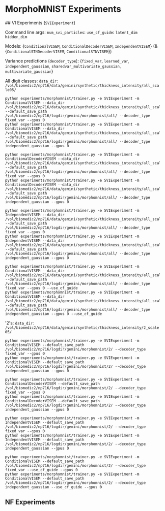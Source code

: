 # MorphoMNIST Experiments

## VI Experiments (`SVIExperiment`)

Command line args:
`num_svi_particles`: 
`use_cf_guide`:
`latent_dim`
`hidden_dim`

Models:
{`ConditionalVISEM`, `ConditionalDecoderVISEM`, `IndependentVISEM`}
(& {`ConditionalSTNDecoderVISEM`, `ConditionalSTNVISEM`})

Variance predictions (`decoder_type`):
{`fixed_var`, `learned_var`, `independent_gaussian`, `sharedvar_multivariate_gaussian`, `multivariate_gaussian`}


All digit classes:
`data_dir`: `/vol/biomedic2/np716/data/gemini/synthetic/thickness_intensity/all_scale05/`

```
python experiments/morphomnist/trainer.py -e SVIExperiment -m ConditionalVISEM --data_dir /vol/biomedic2/np716/data/gemini/synthetic/thickness_intensity/all_scale05/ --default_save_path /vol/biomedic2/np716/logdir/gemini/morphomnist/all/ --decoder_type fixed_var --gpus 0
python experiments/morphomnist/trainer.py -e SVIExperiment -m ConditionalVISEM --data_dir /vol/biomedic2/np716/data/gemini/synthetic/thickness_intensity/all_scale05/ --default_save_path /vol/biomedic2/np716/logdir/gemini/morphomnist/all/ --decoder_type independent_gaussian --gpus 0

python experiments/morphomnist/trainer.py -e SVIExperiment -m ConditionalDecoderVISEM --data_dir /vol/biomedic2/np716/data/gemini/synthetic/thickness_intensity/all_scale05/ --default_save_path /vol/biomedic2/np716/logdir/gemini/morphomnist/all/ --decoder_type fixed_var --gpus 0
python experiments/morphomnist/trainer.py -e SVIExperiment -m ConditionalDecoderVISEM --data_dir /vol/biomedic2/np716/data/gemini/synthetic/thickness_intensity/all_scale05/ --default_save_path /vol/biomedic2/np716/logdir/gemini/morphomnist/all/ --decoder_type independent_gaussian --gpus 0

python experiments/morphomnist/trainer.py -e SVIExperiment -m IndependentVISEM --data_dir /vol/biomedic2/np716/data/gemini/synthetic/thickness_intensity/all_scale05/ --default_save_path /vol/biomedic2/np716/logdir/gemini/morphomnist/all/ --decoder_type fixed_var --gpus 0
python experiments/morphomnist/trainer.py -e SVIExperiment -m IndependentVISEM --data_dir /vol/biomedic2/np716/data/gemini/synthetic/thickness_intensity/all_scale05/ --default_save_path /vol/biomedic2/np716/logdir/gemini/morphomnist/all/ --decoder_type independent_gaussian --gpus 0

python experiments/morphomnist/trainer.py -e SVIExperiment -m ConditionalVISEM --data_dir /vol/biomedic2/np716/data/gemini/synthetic/thickness_intensity/all_scale05/ --default_save_path /vol/biomedic2/np716/logdir/gemini/morphomnist/all/ --decoder_type fixed_var --gpus 0 --use_cf_guide
python experiments/morphomnist/trainer.py -e SVIExperiment -m ConditionalVISEM --data_dir /vol/biomedic2/np716/data/gemini/synthetic/thickness_intensity/all_scale05/ --default_save_path /vol/biomedic2/np716/logdir/gemini/morphomnist/all/ --decoder_type independent_gaussian --gpus 0 --use_cf_guide
```

'2's:
`data_dir`: `/vol/biomedic2/np716/data/gemini/synthetic/thickness_intensity/2_scale05/`

```
python experiments/morphomnist/trainer.py -e SVIExperiment -m ConditionalVISEM --default_save_path /vol/biomedic2/np716/logdir/gemini/morphomnist/2/ --decoder_type fixed_var --gpus 0
python experiments/morphomnist/trainer.py -e SVIExperiment -m ConditionalVISEM --default_save_path /vol/biomedic2/np716/logdir/gemini/morphomnist/2/ --decoder_type independent_gaussian --gpus 0

python experiments/morphomnist/trainer.py -e SVIExperiment -m ConditionalDecoderVISEM --default_save_path /vol/biomedic2/np716/logdir/gemini/morphomnist/2/ --decoder_type fixed_var --gpus 0
python experiments/morphomnist/trainer.py -e SVIExperiment -m ConditionalDecoderVISEM --default_save_path /vol/biomedic2/np716/logdir/gemini/morphomnist/2/ --decoder_type independent_gaussian --gpus 0

python experiments/morphomnist/trainer.py -e SVIExperiment -m IndependentVISEM --default_save_path /vol/biomedic2/np716/logdir/gemini/morphomnist/2/ --decoder_type fixed_var --gpus 0
python experiments/morphomnist/trainer.py -e SVIExperiment -m IndependentVISEM --default_save_path /vol/biomedic2/np716/logdir/gemini/morphomnist/2/ --decoder_type independent_gaussian --gpus 0

python experiments/morphomnist/trainer.py -e SVIExperiment -m ConditionalVISEM --default_save_path /vol/biomedic2/np716/logdir/gemini/morphomnist/2/ --decoder_type fixed_var --use_cf_guide --gpus 0 
python experiments/morphomnist/trainer.py -e SVIExperiment -m ConditionalVISEM --default_save_path /vol/biomedic2/np716/logdir/gemini/morphomnist/2/ --decoder_type independent_gaussian --use_cf_guide --gpus 0
```

## NF Experiments